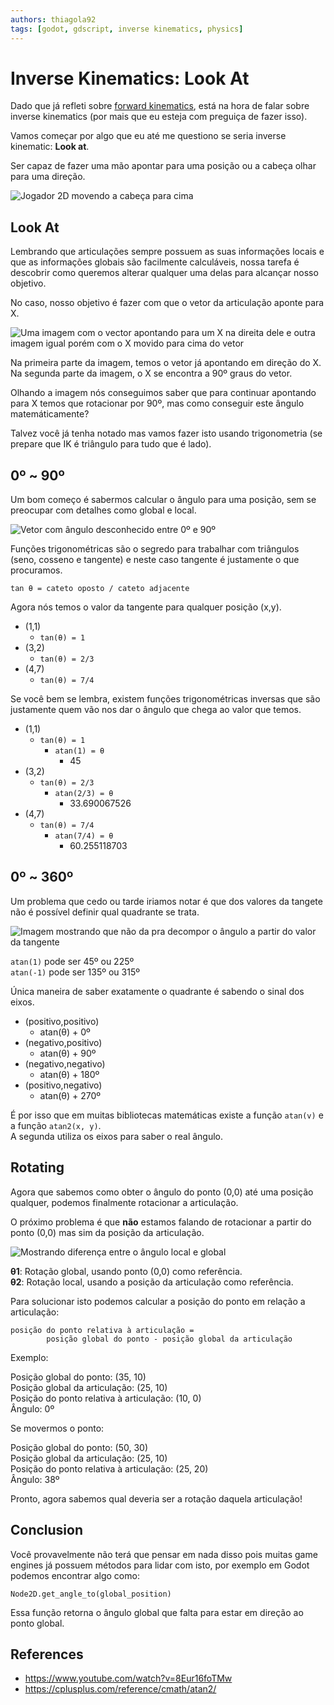 ```yaml
---
authors: thiagola92
tags: [godot, gdscript, inverse kinematics, physics]
---
```


# Inverse Kinematics: Look At

Dado que já refleti sobre [forward kinematics](../2023-12-18-fk/index.md), está na hora de falar sobre inverse kinematics (por mais que eu esteja com preguiça de fazer isso).  

Vamos começar por algo que eu até me questiono se seria inverse kinematic: **Look at**.  

Ser capaz de fazer uma mão apontar para uma posição ou a cabeça olhar para uma direção.  

![Jogador 2D movendo a cabeça para cima](./player_looking_animated.svg)  

## Look At

Lembrando que articulações sempre possuem as suas informações locais e que as informações globais são facilmente calculáveis, nossa tarefa é descobrir como queremos alterar qualquer uma delas para alcançar nosso objetivo.  

No caso, nosso objetivo é fazer com que o vetor da articulação aponte para X.  

![Uma imagem com o vector apontando para um X na direita dele e outra imagem igual porém com o X movido para cima do vetor](./simple_example.svg)  

Na primeira parte da imagem, temos o vetor já apontando em direção do X.  
Na segunda parte da imagem, o X se encontra a 90º graus do vetor.  

Olhando a imagem nós conseguimos saber que para continuar apontando para X temos que rotacionar por 90º, mas como conseguir este ângulo matemáticamente?  

Talvez você já tenha notado mas vamos fazer isto usando trigonometria (se prepare que IK é triângulo para tudo que é lado).  

## 0º ~ 90º

Um bom começo é sabermos calcular o ângulo para uma posição, sem se preocupar com detalhes como global e local.  

![Vetor com ângulo desconhecido entre 0º e 90º](./angle.svg)  

Funções trigonométricas são o segredo para trabalhar com triângulos (seno, cosseno e tangente) e neste caso tangente é justamente o que procuramos.  

```
tan θ = cateto oposto / cateto adjacente
```

Agora nós temos o valor da tangente para qualquer posição (x,y).  

* (1,1)
    * `tan(θ) = 1`
* (3,2)
    * `tan(θ) = 2/3`
* (4,7)
    * `tan(θ) = 7/4`

Se você bem se lembra, existem funções trigonométricas inversas que são justamente quem vão nos dar o ângulo que chega ao valor que temos.  

* (1,1)
    * `tan(θ) = 1`
        * `atan(1) = θ`
            * 45
* (3,2)
    * `tan(θ) = 2/3`
        * `atan(2/3) = θ`
            * 33.690067526
* (4,7)
    * `tan(θ) = 7/4`
        * `atan(7/4) = θ`
            * 60.255118703


## 0º ~ 360º

Um problema que cedo ou tarde iriamos notar é que dos valores da tangete não é possível definir qual quadrante se trata.  

![Imagem mostrando que não da pra decompor o ângulo a partir do valor da tangente](./angles.svg)  

`atan(1)` pode ser 45º ou 225º  
`atan(-1)` pode ser 135º ou 315º  

Única maneira de saber exatamente o quadrante é sabendo o sinal dos eixos.  

* (positivo,positivo)
    * atan(θ) + 0º
* (negativo,positivo)
    * atan(θ) + 90º
* (negativo,negativo)
    * atan(θ) + 180º
* (positivo,negativo)
    * atan(θ) + 270º

É por isso que em muitas bibliotecas matemáticas existe a função `atan(v)` e a função `atan2(x, y)`.  
A segunda utiliza os eixos para saber o real ângulo.  

## Rotating

Agora que sabemos como obter o ângulo do ponto (0,0) até uma posição qualquer, podemos finalmente rotacionar a articulação.  

O próximo problema é que **não** estamos falando de rotacionar a partir do ponto (0,0) mas sim da posição da articulação.  

![Mostrando diferença entre o ângulo local e global](./rotation.svg)  

**θ1**: Rotação global, usando ponto (0,0) como referência.  
**θ2**: Rotação local, usando a posição da articulação como referência.  

Para solucionar isto podemos calcular a posição do ponto em relação a articulação:  

```
posição do ponto relativa à articulação =
        posição global do ponto - posição global da articulação
```  

Exemplo:

Posição global do ponto: (35, 10)  
Posição global da articulação: (25, 10)  
Posição do ponto relativa à articulação: (10, 0)  
Ângulo: 0º  

Se movermos o ponto:  

Posição global do ponto: (50, 30)  
Posição global da articulação: (25, 10)  
Posição do ponto relativa à articulação: (25, 20)  
Ângulo: 38º  

Pronto, agora sabemos qual deveria ser a rotação daquela articulação!  

## Conclusion

Você provavelmente não terá que pensar em nada disso pois muitas game engines já possuem métodos para lidar com isto, por exemplo em Godot podemos encontrar algo como:  

`Node2D.get_angle_to(global_position)`  

Essa função retorna o ângulo global que falta para estar em direção ao ponto global.  

## References
- https://www.youtube.com/watch?v=8Eur16foTMw  
- https://cplusplus.com/reference/cmath/atan2/  